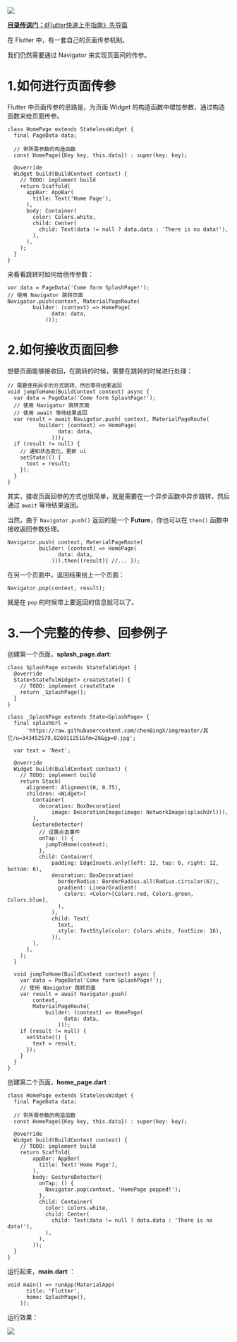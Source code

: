 [![](https://raw.githubusercontent.com/chenBingX/img/master/Flutter/Flutter快速上手指南封面2.JPG)](https://juejin.im/post/5c8f8e62e51d456a0f23d0fe)

[**目录传送门：**《Flutter快速上手指南》先导篇](https://juejin.im/post/5c8f8e62e51d456a0f23d0fe)


在 Flutter 中，有一套自己的页面传参机制。

我们仍然需要通过 Navigator 来实现页面间的传参。  

# 1.如何进行页面传参  

Flutter 中页面传参的思路是，为页面 Widget 的构造函数中增加参数，通过构造函数来给页面传参。  

```
class HomePage extends StatelessWidget {
  final PageData data;

  // 带所需参数的构造函数
  const HomePage({Key key, this.data}) : super(key: key);

  @override
  Widget build(BuildContext context) {
    // TODO: implement build
    return Scaffold(
      appBar: AppBar(
        title: Text('Home Page'),
      ),
      body: Container(
        color: Colors.white,
        child: Center(
          child: Text(data != null ? data.data : 'There is no data!'),
        ),
      ),
    );
  }
}
```

来看看跳转时如何给他传参数：  

```
var data = PageData('Come form SplashPage!');
// 使用 Navigator 跳转页面
Navigator.push(context, MaterialPageRoute(
        builder: (context) => HomePage(
              data: data,
            )));
```

# 2.如何接收页面回参

想要页面能够接收回，在跳转的时候，需要在跳转的时候进行处理：  

```
// 需要使用异步的方式跳转，然后等待结果返回
void jumpToHome(BuildContext context) async {
  var data = PageData('Come form SplashPage!');
  // 使用 Navigator 跳转页面
  // 使用 await 等待结果返回
  var result = await Navigator.push( context, MaterialPageRoute(
          builder: (context) => HomePage(
                data: data,
              )));
  if (result != null) {
    // 通知状态变化，更新 ui
    setState(() {
      text = result;
    });
  }
}
```

其实，接收页面回参的方式也很简单，就是需要在一个异步函数中异步跳转，然后通过 `await` 等待结果返回。  

当然，由于 `Navigator.push()` 返回的是一个 **Future**，你也可以在 `then()`
函数中接收返回参数处理。  

```
Navigator.push( context, MaterialPageRoute(
          builder: (context) => HomePage(
                data: data,
              ))).then((result){ //... });
```

在另一个页面中，返回结果给上一个页面：

```
Navigator.pop(context, result);
```

就是在 `pop` 的时候带上要返回的信息就可以了。


# 3.一个完整的传参、回参例子  

创建第一个页面，**splash_page.dart**:  


```
class SplashPage extends StatefulWidget {
  @override
  State<StatefulWidget> createState() {
    // TODO: implement createState
    return _SplashPage();
  }
}

class _SplashPage extends State<SplashPage> {
  final splashUrl =
      'https://raw.githubusercontent.com/chenBingX/img/master/其它/u=343452579,826911251&fm=26&gp=0.jpg';

  var text = 'Next';

  @override
  Widget build(BuildContext context) {
    // TODO: implement build
    return Stack(
      alignment: Alignment(0, 0.75),
      children: <Widget>[
        Container(
          decoration: BoxDecoration(
              image: DecorationImage(image: NetworkImage(splashUrl))),
        ),
        GestureDetector(
          // 设置点击事件
          onTap: () {
            jumpToHome(context);
          },
          child: Container(
              padding: EdgeInsets.only(left: 12, top: 6, right: 12, bottom: 6),
              decoration: BoxDecoration(
                borderRadius: BorderRadius.all(Radius.circular(6)),
                gradient: LinearGradient(
                  colors: <Color>[Colors.red, Colors.green, Colors.blue],
                ),
              ),
              child: Text(
                text,
                style: TextStyle(color: Colors.white, fontSize: 16),
              )),
        ),
      ],
    );
  }

  void jumpToHome(BuildContext context) async {
    var data = PageData('Come form SplashPage!');
    // 使用 Navigator 跳转页面
    var result = await Navigator.push(
        context,
        MaterialPageRoute(
            builder: (context) => HomePage(
                  data: data,
                )));
    if (result != null) {
      setState(() {
        text = result;
      });
    }
  }
}
```

创建第二个页面，**home_page.dart** : 

```
class HomePage extends StatelessWidget {
  final PageData data;

  // 带所需参数的构造函数
  const HomePage({Key key, this.data}) : super(key: key);

  @override
  Widget build(BuildContext context) {
    // TODO: implement build
    return Scaffold(
        appBar: AppBar(
          title: Text('Home Page'),
        ),
        body: GestureDetector(
          onTap: () {
            Navigator.pop(context, 'HomePage popped!');
          },
          child: Container(
            color: Colors.white,
            child: Center(
              child: Text(data != null ? data.data : 'There is no data!'),
            ),
          ),
        ));
  }
}
```

运行起来，**main.dart** ：  

```
void main() => runApp(MaterialApp(
      title: 'Flutter',
      home: SplashPage(),
    ));
```

运行效果：  

![](https://raw.githubusercontent.com/chenBingX/img/master/Flutter/Flutter-demo12.gif)  

